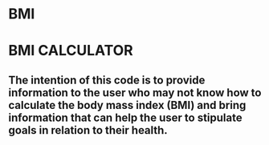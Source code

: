 # BMI

<h1>BMI CALCULATOR</h1>

<h2>The intention of this code is to provide information to the user who may not know how to calculate the body mass index (BMI) and bring information that can help the user to stipulate goals in relation to their health.</h2>
